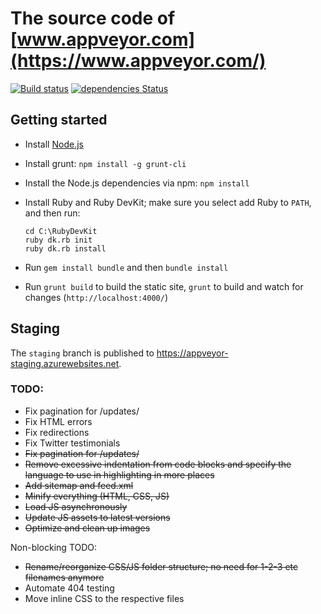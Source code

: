 # The source code of [www.appveyor.com](https://www.appveyor.com/)

[![Build status](https://ci.appveyor.com/api/projects/status/a8s3e1pd8070x2y9?svg=true)](https://ci.appveyor.com/project/AppVeyor-Website/website)
[![dependencies Status](https://david-dm.org/gruntjs/appveyor/website.svg)](https://david-dm.org/appveyor/website)

## Getting started

* Install [Node.js](https://nodejs.org/download/)
* Install grunt: `npm install -g grunt-cli`
* Install the Node.js dependencies via npm: `npm install`
* Install Ruby and Ruby DevKit; make sure you select add Ruby to `PATH`, and then run:

    ```shell
    cd C:\RubyDevKit
    ruby dk.rb init
    ruby dk.rb install
    ```

* Run `gem install bundle` and then `bundle install`
* Run `grunt build` to build the static site, `grunt` to build and watch for changes (`http://localhost:4000/`)

## Staging

The `staging` branch is published to <https://appveyor-staging.azurewebsites.net>.

### TODO:

* Fix pagination for /updates/
* Fix HTML errors
* Fix redirections
* Fix Twitter testimonials
* ~~Fix pagination for /updates/~~
* ~~Remove excessive indentation from code blocks and specify the language to use in highlighting in more places~~
* ~~Add sitemap and feed.xml~~
* ~~Minify everything (HTML, CSS, JS)~~
* ~~Load JS asynchronously~~
* ~~Update JS assets to latest versions~~
* ~~Optimize and clean up images~~

Non-blocking TODO:

* ~~Rename/reorganize CSS/JS folder structure; no need for 1-2-3 etc filenames anymore~~
* Automate 404 testing
* Move inline CSS to the respective files
